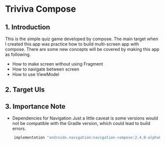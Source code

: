 # Triviva Compose

## 1. Introduction
This is the simple quiz game developed by compose.
The main target when I created this app was practice how to build multi-screen app with compose.
There are some new concepts will be covered by making this app as following.
* How to make screen without using Fragment
* How to navigate between screen
* How to use ViewModel

## 2. Target UIs

## 3. Importance Note
* Dependencies for Navigation
  Just a little caveat is some versions would not be compatible with the Gradle version, which could lead to build errors.
```groovy
    implementation "androidx.navigation:navigation-compose:2.4.0-alpha04"
```